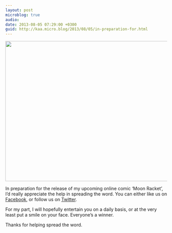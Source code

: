 ```yaml
---
layout: post
microblog: true
audio: 
date: 2013-08-05 07:29:00 +0300
guid: http://kaa.micro.blog/2013/08/05/in-preparation-for.html
---
```

<img src="http://www.kaa.bz/uploads/2018/b8a89591c3.jpg" alt="" width="800" height="436" class="alignnone size-full wp-image-591" /><p>In preparation for the release of my upcoming online comic &lsquo;Moon Racket&rsquo;, I&rsquo;d really appreciate the help in spreading the word. You can either like us on <a href="http://facebook.com/moonracket">Facebook</a>, or follow us on <a href="http://twitter.com/moonracket">Twitter</a>.</p>

<p>For my part, I will hopefully entertain you on a daily basis, or at the very least put a smile on your face. Everyone&rsquo;s a winner.</p>

<p>Thanks for helping spread the word.</p>
